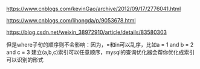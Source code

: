 https://www.cnblogs.com/kevinGao/archive/2012/09/17/2776041.html

https://www.cnblogs.com/lihongda/p/9053678.html

https://blog.csdn.net/weixin_38972910/article/details/83580303



但是where子句的顺序则不会影响：因为，=和in可以乱序，比如a = 1 and b = 2 and c = 3 
建立(a,b,c)索引可以任意顺序，mysql的查询优化器会帮你优化成索引可以识别的形式